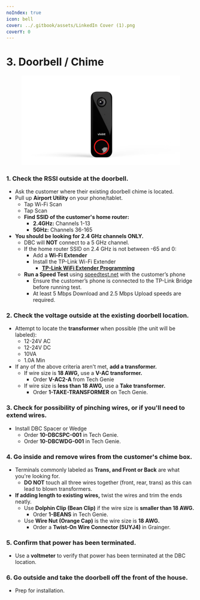 ```yaml
---
noIndex: true
icon: bell
cover: ../.gitbook/assets/LinkedIn Cover (1).png
coverY: 0
---
```


# 3. Doorbell / Chime

<div align="left"><figure><img src="../.gitbook/assets/web_use-DBCP-Swappable.jpg" alt="" width="563"><figcaption></figcaption></figure></div>

### 1. Check the RSSI outside at the doorbell.

* Ask the customer where their existing doorbell chime is located.
* Pull up **Airport Utility** on your phone/tablet.
  * Tap Wi-Fi Scan
  * Tap Scan
  * **Find SSID of the customer's home router:**
    * **2.4GHz:**  Channels 1-13
    * **5GHz:**  Channels 36-165
* **You should be looking for 2.4 GHz channels ONLY.**
  * DBC will **NOT** connect to a 5 GHz channel.
  * If the home router SSID on 2.4 GHz is not between -65 and 0:
    * Add a **Wi-Fi Extender**
    * Install the TP-Link Wi-Fi Extender
      * [**TP-Link WiFi Extender Programming**](https://prosource.vivint.com/wp-content/uploads/2024/12/TP-Link-Wi-Fi-Extender.pdf)
  * **Run a Speed Test** using [speedtest.net](https://www.speedtest.net) with the customer’s phone
    * Ensure the customer’s phone is connected to the TP-Link Bridge before running test.
    * At least 5 Mbps Download and 2.5 Mbps Upload speeds are required.

### 2. Check the voltage outside at the existing doorbell location.

* Attempt to locate the **transformer** when possible (the unit will be labeled):
  * 12-24V AC
  * 12-24V DC
  * 10VA
  * 1.0A Min
* If any of the above criteria aren't met, **add a transformer.**
  * If wire size is **18 AWG,** use a **V-AC transformer.**
    * Order **V-AC2-A** from Tech Genie
  * If wire size is **less than 18 AWG,** use a **Take transformer.**
    * Order **1-TAKE-TRANSFORMER** on Tech Genie.

### 3. Check for possibility of pinching wires, or if you'll need to extend wires.

* Install DBC Spacer or Wedge
  * Order **10-DBCSPC-001** in Tech Genie.
  * Order **10-DBCWDG-001** in Tech Genie.

### 4. Go inside and remove wires from the customer's chime box.

* Terminals commonly labeled as **Trans, and Front or Back** are what you're looking for.
  * **DO NOT** touch all three wires together (front, rear, trans) as this can lead to blown transformers.
* **If adding length to existing wires,** twist the wires and trim the ends neatly.
  * Use **Dolphin Clip (Bean Clip)** if the wire size is **smaller than 18 AWG.**
    * Order **1-BEANS** in Tech Genie.
  * Use **Wire Nut (Orange Cap)** is the wire size is **18 AWG.**
    * Order a **Twist-On Wire Connector (5UYJ4)** in Grainger.

### 5. Confirm that power has been terminated.

* Use a **voltmeter** to verify that power has been terminated at the DBC location.

### 6. Go outside and take the doorbell off the front of the house.

* Prep for installation.

